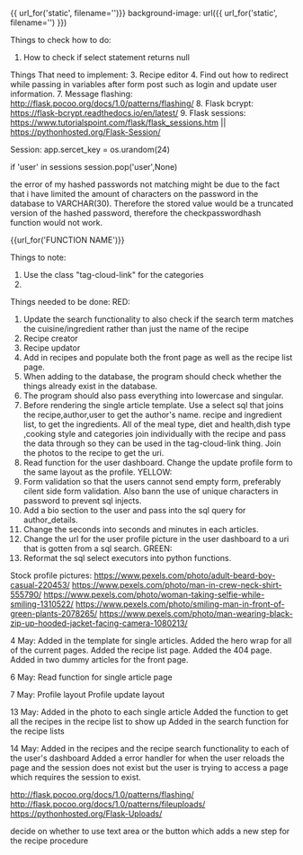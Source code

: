 {{ url_for('static', filename='')}}
background-image: url({{ url_for('static', filename='') }})

Things to check how to do:
1. How to check if select statement returns null 

Things That need to implement:
3. Recipe editor
4. Find out how to redirect while passing in variables after form post such as login and update user information.
7. Message flashing: http://flask.pocoo.org/docs/1.0/patterns/flashing/
8. Flask bcrypt: https://flask-bcrypt.readthedocs.io/en/latest/
9. Flask sessions: https://www.tutorialspoint.com/flask/flask_sessions.htm || https://pythonhosted.org/Flask-Session/

Session:
app.sercet_key = os.urandom(24)

if 'user' in sessions
session.pop('user',None)

the error of my hashed passwords not matching might be due to the fact that i have limited the amount of characters on the 
password in the database to VARCHAR(30). Therefore the stored value would be a truncated version of the hashed password,
therefore the checkpasswordhash function would not work.

{{url_for('FUNCTION NAME')}}

Things to note:
1. Use the class "tag-cloud-link" for the categories
2. 

Things needed to be done:
RED:
1. Update the search functionality to also check if the search term matches the cuisine/ingredient rather than just the name of the recipe
2. Recipe creator
3. Recipe updator
4. Add in recipes and populate both the front page as well as the recipe list page.
5. When adding to the database, the program should check whether the things already exist in the database.
6. The program should also pass everything into lowercase and singular.
7. Before rendering the single article template. Use a select sql that joins the recipe,author,user to get the author's name. recipe and ingredient list, to get the ingredients. 
    All of the meal type, diet and health,dish type ,cooking style and categories join individually with the recipe and pass the data through so they can be used in the tag-cloud-link thing.
    Join the photos to the recipe to get the uri.
8. Read function for the user dashboard. Change the update profile form to the same layout as the profile.
YELLOW:
1. Form validation so that the users cannot send empty form, preferably cilent side form validation. Also bann the use of unique characters in password to prevent sql injects.
2. Add a bio section to the user and pass into the sql query for author_details.
3. Change the seconds into seconds and minutes in each articles.
4. Change the url for the user profile picture in the user dashboard to a uri that is gotten from a sql search.
GREEN:
1. Reformat the sql select executors into python functions.

Stock profile pictures:
https://www.pexels.com/photo/adult-beard-boy-casual-220453/
https://www.pexels.com/photo/man-in-crew-neck-shirt-555790/
https://www.pexels.com/photo/woman-taking-selfie-while-smiling-1310522/
https://www.pexels.com/photo/smiling-man-in-front-of-green-plants-2078265/
https://www.pexels.com/photo/man-wearing-black-zip-up-hooded-jacket-facing-camera-1080213/

4 May:
Added in the template for single articles.
Added the hero wrap for all of the current pages.
Added the recipe list page.
Added the 404 page.
Added in two dummy articles for the front page.

6 May:
Read function for single article page

7 May:
Profile layout
Profile update layout

13 May:
Added in the photo to each single article
Added the function to get all the recipes in the recipe list to show up
Added in the search function for the recipe lists

14 May:
Added in the recipes and the recipe search functionality to each of the user's dashboard
Added a error handler for when the user reloads the page and the session does not exist but the user is trying to access a page which requires the session to exist.

http://flask.pocoo.org/docs/1.0/patterns/flashing/
http://flask.pocoo.org/docs/1.0/patterns/fileuploads/
https://pythonhosted.org/Flask-Uploads/

decide on whether to use text area or the button which adds a new step for the recipe procedure